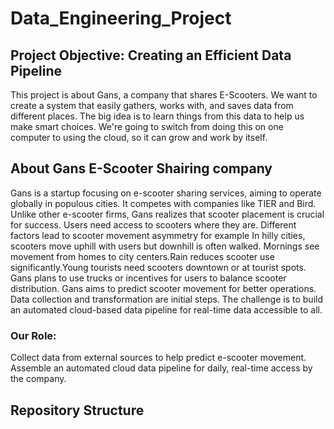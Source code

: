 # Data_Engineering_Project
## Project Objective: Creating an Efficient Data Pipeline
This project is about Gans, a company that shares E-Scooters.
We want to create a system that easily gathers, works with, and saves data from different places.
The big idea is to learn things from this data to help us make smart choices.
We're going to switch from doing this on one computer to using the cloud, so it can grow and work by itself.

## About Gans E-Scooter Shairing company
Gans is a startup focusing on e-scooter sharing services, aiming to operate globally in populous cities. It competes with companies like TIER and Bird.
Unlike other e-scooter firms, Gans realizes that scooter placement is crucial for success. Users need access to scooters where they are. 
Different factors lead to scooter movement asymmetry for example In hilly cities, scooters move uphill with users but downhill is often walked.
Mornings see movement from homes to city centers.Rain reduces scooter use significantly.Young tourists need scooters downtown or at tourist spots. 
Gans plans to use trucks or incentives for users to balance scooter distribution.
Gans aims to predict scooter movement for better operations. Data collection and transformation are initial steps. 
The challenge is to build an automated cloud-based data pipeline for real-time data accessible to all.
### Our Role: 
Collect data from external sources to help predict e-scooter movement. Assemble an automated cloud data pipeline for daily, real-time access by the company.

## Repository Structure 

 
